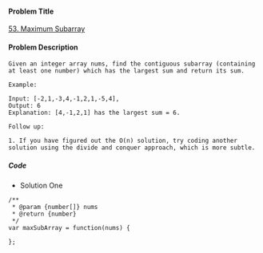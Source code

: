 #### Problem Title
[53. Maximum Subarray](https://leetcode.com/problems/maximum-subarray/)
#### Problem Description
```
Given an integer array nums, find the contiguous subarray (containing at least one number) which has the largest sum and return its sum.

Example:

Input: [-2,1,-3,4,-1,2,1,-5,4],
Output: 6
Explanation: [4,-1,2,1] has the largest sum = 6.

Follow up:

1. If you have figured out the O(n) solution, try coding another solution using the divide and conquer approach, which is more subtle.

```

##### Code

- Solution One
```
/**
 * @param {number[]} nums
 * @return {number}
 */
var maxSubArray = function(nums) {
    
};
```
